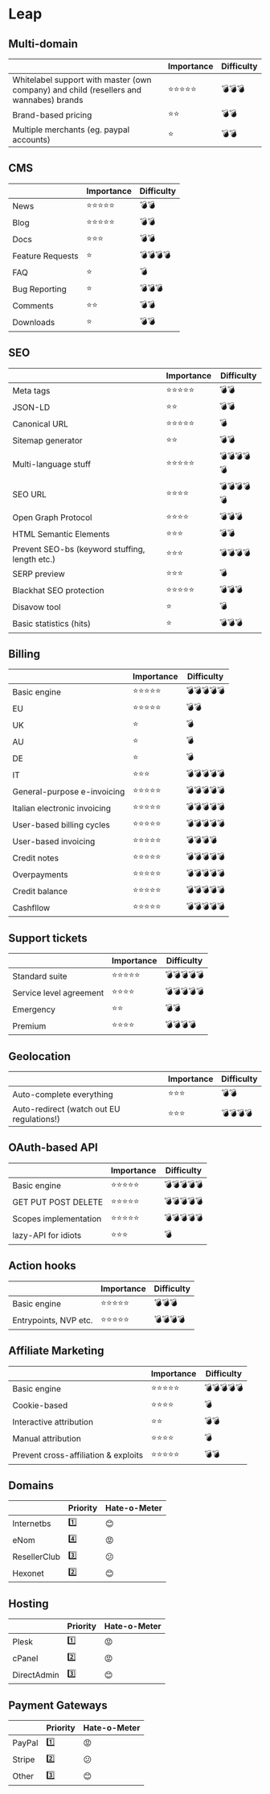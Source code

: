 # Leap

## Multi-domain

|  | Importance | Difficulty |
| ------------- | ------------- | ------------- |
| Whitelabel support with master (own company) and child (resellers and wannabes) brands | ⭐⭐⭐⭐⭐ | 💣💣💣 |
| Brand-based pricing | ⭐⭐ | 💣💣 |
| Multiple merchants (eg. paypal accounts) | ⭐ | 💣💣 |

## CMS

|  | Importance | Difficulty |
| ------------- | ------------- | ------------- |
| News | ⭐⭐⭐⭐⭐ | 💣💣 |
| Blog | ⭐⭐⭐⭐⭐ | 💣💣 |
| Docs | ⭐⭐⭐ | 💣💣 |
| Feature Requests | ⭐ | 💣💣💣💣 |
| FAQ | ⭐ | 💣 |
| Bug Reporting | ⭐ | 💣💣💣 |
| Comments | ⭐⭐ | 💣💣 |
| Downloads | ⭐ | 💣💣 |

## SEO

|  | Importance | Difficulty |
| ------------- | ------------- | ------------- |
| Meta tags | ⭐⭐⭐⭐⭐ | 💣💣 |
| JSON-LD | ⭐⭐ | 💣💣 |
| Canonical URL | ⭐⭐⭐⭐⭐ | 💣 |
| Sitemap generator | ⭐⭐ | 💣💣 |
| Multi-language stuff | ⭐⭐⭐⭐⭐ | 💣💣💣💣💣 |
| SEO URL | ⭐⭐⭐⭐ | 💣💣💣💣💣 |
| Open Graph Protocol | ⭐⭐⭐⭐ | 💣💣💣 |
| HTML Semantic Elements | ⭐⭐⭐ | 💣💣 |
| Prevent SEO-bs (keyword stuffing, length etc.) | ⭐⭐⭐ | 💣💣💣💣 |
| SERP preview | ⭐⭐⭐ | 💣 |
| Blackhat SEO protection | ⭐⭐⭐⭐⭐ | 💣💣💣 |
| Disavow tool | ⭐ | 💣 |
| Basic statistics (hits) | ⭐ | 💣💣💣 |

## Billing

|  | Importance | Difficulty |
| ------------- | ------------- | ------------- |
| Basic engine | ⭐⭐⭐⭐⭐ | 💣💣💣💣💣 |
| EU | ⭐⭐⭐⭐⭐ | 💣💣 |
| UK | ⭐ | 💣 |
| AU | ⭐ | 💣 |
| DE | ⭐ | 💣 |
| IT | ⭐⭐⭐ | 💣💣💣💣💣 |
| General-purpose e-invoicing | ⭐⭐⭐⭐⭐ | 💣💣💣💣💣 |
| Italian electronic invoicing | ⭐⭐⭐⭐⭐ | 💣💣💣💣💣 |
| User-based billing cycles | ⭐⭐⭐⭐⭐ | 💣💣💣💣💣 |
| User-based invoicing | ⭐⭐⭐⭐⭐ | 💣💣💣💣 |
| Credit notes | ⭐⭐⭐⭐⭐ | 💣💣💣💣💣 |
| Overpayments | ⭐⭐⭐⭐⭐ | 💣💣💣💣💣 |
| Credit balance | ⭐⭐⭐⭐⭐ | 💣💣💣💣💣 |
| Cashfllow | ⭐⭐⭐⭐⭐ | 💣💣💣💣💣 |

## Support tickets

|  | Importance | Difficulty |
| ------------- | ------------- | ------------- |
| Standard suite | ⭐⭐⭐⭐⭐ | 💣💣💣💣💣 |
| Service level agreement | ⭐⭐⭐⭐ | 💣💣💣💣💣 |
| Emergency | ⭐⭐ | 💣💣 |
| Premium | ⭐⭐⭐⭐ | 💣💣💣💣 |

## Geolocation

|  | Importance | Difficulty |
| ------------- | ------------- | ------------- |
| Auto-complete everything | ⭐⭐⭐ | 💣💣 |
| Auto-redirect (watch out EU regulations!) | ⭐⭐⭐ | 💣💣💣💣 |

## OAuth-based API
 
|  | Importance | Difficulty |
| ------------- | ------------- | ------------- |
| Basic engine | ⭐⭐⭐⭐⭐ | 💣💣💣💣💣 |
| GET PUT POST DELETE | ⭐⭐⭐⭐⭐ | 💣💣💣💣💣 |
| Scopes implementation | ⭐⭐⭐⭐⭐ | 💣💣💣💣💣 |
| lazy-API for idiots | ⭐⭐⭐ | 💣 |

## Action hooks

|  | Importance | Difficulty |
| ------------- | ------------- | ------------- |
| Basic engine | ⭐⭐⭐⭐⭐ | 💣💣💣 |
| Entrypoints, NVP etc. | ⭐⭐⭐⭐⭐ | 💣💣💣💣 |

## Affiliate Marketing

|  | Importance | Difficulty |
| ------------- | ------------- | ------------- |
| Basic engine | ⭐⭐⭐⭐⭐ | 💣💣💣💣💣 |
| Cookie-based | ⭐⭐⭐⭐ | 💣 |
| Interactive attribution | ⭐⭐ | 💣💣 |
| Manual attribution | ⭐⭐⭐⭐ | 💣 |
| Prevent cross-affiliation & exploits | ⭐⭐⭐⭐⭐ | 💣💣 |

## Domains

|  | Priority | Hate-o-Meter |
| ------------- | ------------- | ------------- |
| Internetbs | 1️⃣ | 😊 |
| eNom | 4️⃣ | 😡 |
| ResellerClub | 3️⃣ | 😕 |
| Hexonet | 2️⃣ | 😊 |

## Hosting

|  | Priority | Hate-o-Meter |
| ------------- | ------------- | ------------- |
| Plesk | 1️⃣ | 😡 |
| cPanel | 2️⃣ | 😡 |
| DirectAdmin | 3️⃣ | 😊 |

## Payment Gateways

|  | Priority | Hate-o-Meter |
| ------------- | ------------- | ------------- |
| PayPal | 1️⃣ | 😡 |
| Stripe | 2️⃣ | 😕 |
| Other | 3️⃣ | 😊 |
